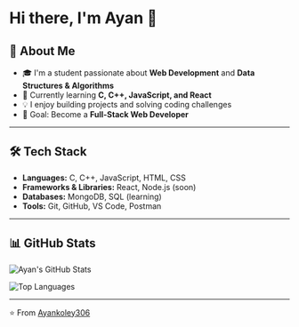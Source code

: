 # Hi there, I'm Ayan 👋

## 🚀 About Me

- 🎓 I'm a student passionate about **Web Development** and **Data Structures & Algorithms**
- 🌱 Currently learning **C, C++, JavaScript, and React**
- 💡 I enjoy building projects and solving coding challenges
- 🎯 Goal: Become a **Full-Stack Web Developer**

---

## 🛠️ Tech Stack

- **Languages:** C, C++, JavaScript, HTML, CSS
- **Frameworks & Libraries:** React, Node.js (soon)
- **Databases:** MongoDB, SQL (learning)
- **Tools:** Git, GitHub, VS Code, Postman

---

## 📊 GitHub Stats

![Ayan's GitHub Stats](https://github-readme-stats.vercel.app/api?username=Ayankoley306&show_icons=true&theme=tokyonight)

![Top Languages](https://github-readme-stats.vercel.app/api/top-langs/?username=Ayankoley306&layout=compact&theme=tokyonight)

---

⭐️ From [Ayankoley306](https://github.com/Ayankoley306)
